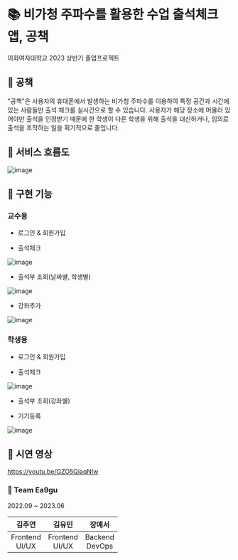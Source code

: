 # 📚 비가청 주파수를 활용한 수업 출석체크 앱, 공책


이화여자대학교 2023 상반기 졸업프로젝트



## 💫 공책
"공책"은 사용자의 휴대폰에서 발생하는 비가청 주파수를 이용하여 특정 공간과 시간에 있는 사람들만 출석 체크를 실시간으로 할 수 있습니다.
사용자가 해당 장소에 머물러 있어야만 출석을 인정받기 때문에 한 학생이 다른 학생을 위해 출석을 대신하거나, 임의로 출석을 조작하는 일을 획기적으로 줄입니다.



## 💫 서비스 흐름도
![image](https://github.com/ea9gu/flutter/assets/86945989/80f71a78-dab0-42b1-882d-ea5ffc9e8b40)



## 💫 구현 기능


### 교수용
+ 로그인 & 회원가입


+ 출석체크

![image](https://github.com/ea9gu/flutter/assets/86945989/da68bdff-9724-4ed6-882d-f66e7bb90590)


+ 출석부 조회(날짜별, 학생별)

![image](https://github.com/ea9gu/flutter/assets/86945989/50847a15-c976-4d89-81e6-a56935b219f2)


+ 강좌추가

![image](https://github.com/ea9gu/flutter/assets/86945989/a54f468c-059b-4c37-a13a-6ca50d52317d)


### 학생용
+ 로그인 & 회원가입


+ 출석체크

![image](https://github.com/ea9gu/flutter/assets/86945989/fc4b0255-b643-4f09-acc5-b01841ee9d4d)


+ 출석부 조회(강좌별)


+ 기기등록

![image](https://github.com/ea9gu/flutter/assets/86945989/f8baf949-fb46-49d6-bd39-a13243da4df1)



## 💫 시연 영상
https://youtu.be/GZO5QiaqNIw





### 👋 Team Ea9gu

2022.09 ~ 2023.06

|김주연 <br> |김유민 <br> |장예서 <br> |
|:---:|:---:|:---:|
|Frontend<br>UI/UX|Frontend<br>UI/UX|Backend<br>DevOps|

